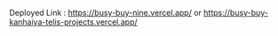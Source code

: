 Deployed Link : https://busy-buy-nine.vercel.app/  or  https://busy-buy-kanhaiya-telis-projects.vercel.app/